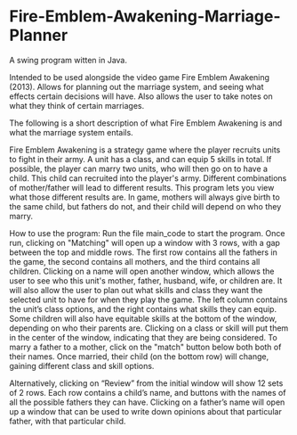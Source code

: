 # Fire-Emblem-Awakening-Marriage-Planner

A swing program witten in Java. 

Intended to be used alongside the video game Fire Emblem Awakening (2013). 
Allows for planning out the marriage system, and seeing what effects certain decisions will have.
Also allows the user to take notes on what they think of certain marriages.


The following is a short description of what Fire Emblem Awakening is and what the marriage system entails.

Fire Emblem Awakening is a strategy game where the player recruits units to fight in their army. A unit has a class, and can equip 5 skills in total. If possible, the player can marry two units, who will then go on to have a child. This child can recruited into the player's army. Different combinations of mother/father will lead to different results. This program lets you view what those different results are.
In game, mothers will always give birth to the same child, but fathers do not, and their child will depend on who they marry.

How to use the program:
Run the file main_code to start the program.
Once run, clicking on "Matching" will open up a window with 3 rows, with a gap between the top and middle rows. The first row contains all the fathers in the game, the second contains all mothers, and the third contains all children. Clicking on a name will open another window, which allows the user to see who this unit's mother, father, husband, wife, or children are. It will also allow the user to plan out what skills and class they want the selected unit to have for when they play the game. The left column contains the unit’s class options, and the right contains what skills they can equip. Some children will also have equitable skills at the bottom of the window, depending on who their parents are. Clicking on a class or skill will put them in the center of the window, indicating that they are being considered.
To marry a father to a mother, click on the "match" button below both both of their names. Once married, their child (on the bottom row) will change, gaining different class and skill options.

Alternatively, clicking on “Review” from the initial window will show 12 sets of 2 rows. Each row contains a child’s name, and buttons with the names of all the possible fathers they can have. Clicking on a father’s name will open up a window that can be used to write down opinions about that particular father, with that particular child.
